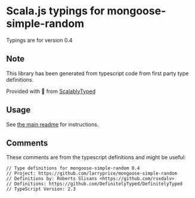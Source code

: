 
# Scala.js typings for mongoose-simple-random

Typings are for version 0.4



## Note
This library has been generated from typescript code from first party type definitions.

Provided with :purple_heart: from [ScalablyTyped](https://github.com/oyvindberg/ScalablyTyped)

## Usage
See [the main readme](../../readme.md) for instructions.

## Comments

These comments are from the typescript definitions and might be useful:
```
// Type definitions for mongoose-simple-random 0.4
// Project: https://github.com/larryprice/mongoose-simple-random
// Definitions by: Roberts Slisans <https://github.com/rsxdalv>
// Definitions: https://github.com/DefinitelyTyped/DefinitelyTyped
// TypeScript Version: 2.3

```

